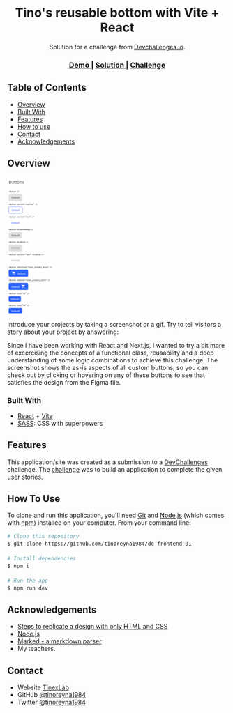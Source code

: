 <h1 align="center">Tino's reusable bottom with Vite + React</h1>

<div align="center">
   Solution for a challenge from  <a href="http://devchallenges.io" target="_blank">Devchallenges.io</a>.
</div>

<div align="center">
  <h3>
    <a href="https://dc-frontend-01.vercel.app/" target="_blank">
      Demo
    </a>
    <span> | </span>
    <a href="https://github.com/tinoreyna1984/dc-frontend-01" target="_blank">
      Solution
    </a>
    <span> | </span>
    <a href="https://devchallenges.io/challenges/ohgVTyJCbm5OZyTB2gNY" target="_blank">
      Challenge
    </a>
  </h3>
</div>

## Table of Contents

- [Overview](#overview)
- [Built With](#built-with)
- [Features](#features)
- [How to use](#how-to-use)
- [Contact](#contact)
- [Acknowledgements](#acknowledgements)

## Overview

![screenshot](./public/screenshot.png)

Introduce your projects by taking a screenshot or a gif. Try to tell visitors a story about your project by answering:

Since I have been working with React and Next.js, I wanted to try a bit more of excercising the concepts of a functional class, reusability and a deep understanding of some logic combinations to achieve this challenge. The screenshot shows the as-is aspects of all custom buttons, so you can check out by clicking or hovering on any of these buttons to see that satisfies the design from the Figma file.

### Built With

- [React](https://reactjs.org/) + [Vite](https://vitejs.dev/)
- [SASS](https://sass-lang.com/): CSS with superpowers

## Features

This application/site was created as a submission to a [DevChallenges](https://devchallenges.io/challenges) challenge. The [challenge](https://devchallenges.io/challenges/ohgVTyJCbm5OZyTB2gNY) was to build an application to complete the given user stories.

## How To Use

To clone and run this application, you'll need [Git](https://git-scm.com) and [Node.js](https://nodejs.org/en/download/) (which comes with [npm](http://npmjs.com)) installed on your computer. From your command line:

```bash
# Clone this repository
$ git clone https://github.com/tinoreyna1984/dc-frontend-01

# Install dependencies
$ npm i

# Run the app
$ npm run dev
```

## Acknowledgements

- [Steps to replicate a design with only HTML and CSS](https://devchallenges-blogs.web.app/how-to-replicate-design/)
- [Node.js](https://nodejs.org/)
- [Marked - a markdown parser](https://github.com/chjj/marked)
- My teachers.

## Contact

- Website [TinexLab](https://tinexlab.vercel.app/)
- GitHub [@tinoreyna1984](https://github.com/tinoreyna1984)
- Twitter [@tinoreyna1984](https://twitter.com/tinoreyna1984)
